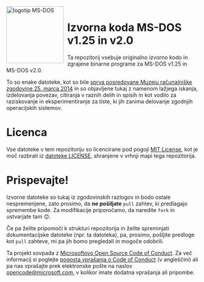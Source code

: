 <img width="150" height="150" align="left" style="float: left; margin: 0 10px 0 0;" alt="logotip MS-DOS" src="https://github.com/Microsoft/MS-DOS/blob/master/msdos-logo.png">   

# Izvorna koda MS-DOS v1.25 in v2.0
Ta repozitorij vsebuje originalno izvorno kodo in zgrajene binarne programe za MS-DOS v1.25 in MS-DOS v2.0.

To so enake datoteke, kot so bile [sprva posredovane Muzeju računalniške zgodovine 25. marca 2014]( http://www.computerhistory.org/atchm/microsoft-ms-dos-early-source-code/) in so objavljene tukaj z namenom lažjega iskanja, izdelovanja povezav, citiranja v raznih delih in spisih in kot vodilo za raziskovanje in eksperimentiranje za tiste, ki jih zanima delovanje zgodnjih operacijskih sistemov.  

# Licenca
Vse datoteke v tem repozitoriju so licencirane pod pogoji [MIT License]( https://sl.wikipedia.org/wiki/Licenca_MIT), kot je moč razbrati iz [datoteke LICENSE](https://github.com/Microsoft/MS-DOS/blob/master/LICENSE.md), shranjene v vrhnji mapi tega repozitorija.

# Prispevajte!
Izvorne datoteke so tukaj iz zgodovinskih razlogov in bodo ostale nespremenjene, zato prosimo, da **ne pošiljate** `pull` zahtev, ki predlagajo spremembe kode. Za modifikacije priporočamo, da naredite `fork` in ustvarjate tam 😊.  

Če pa želite pripomoči k strukturi repozitorija in želite spreminjati dokumentacijske datoteke (npr. ta datoteka), pa, prosimo, pošljite predloge kot `pull` zahteve, mi pa jih bomo pregledali in mogoče odobrili.

Ta projekt sovpada z [Microsoftovo Open Source Code of Conduct](https://opensource.microsoft.com/codeofconduct/).  Za več informacij si poglejte [pogosta vprašanja o Code of Conduct](https://opensource.microsoft.com/codeofconduct/faq/) (v angleščini) ali pa nas vprašajte prek elektronske pošte na naslov [opencode@microsoft.com](mailto:opencode@microsoft.com), v kolikor imate dodatna vprašanja ali pripombe.
